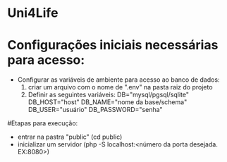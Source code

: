 # Uni4Life

# Configurações iniciais necessárias para acesso:
- Configurar as variáveis de ambiente para acesso ao banco de dados:
  1. criar um arquivo com o nome de ".env" na pasta raiz do projeto
  2. Definir as seguintes variáveis: DB="mysql/pgsql/sqlite" DB_HOST="host" DB_NAME="nome da base/schema" DB_USER="usuário" DB_PASSWORD="senha"
     
#Etapas para execução:
- entrar na pastra "public" (cd public)
- inicializar um servidor (php -S localhost:<número da porta desejada. EX:8080>)
